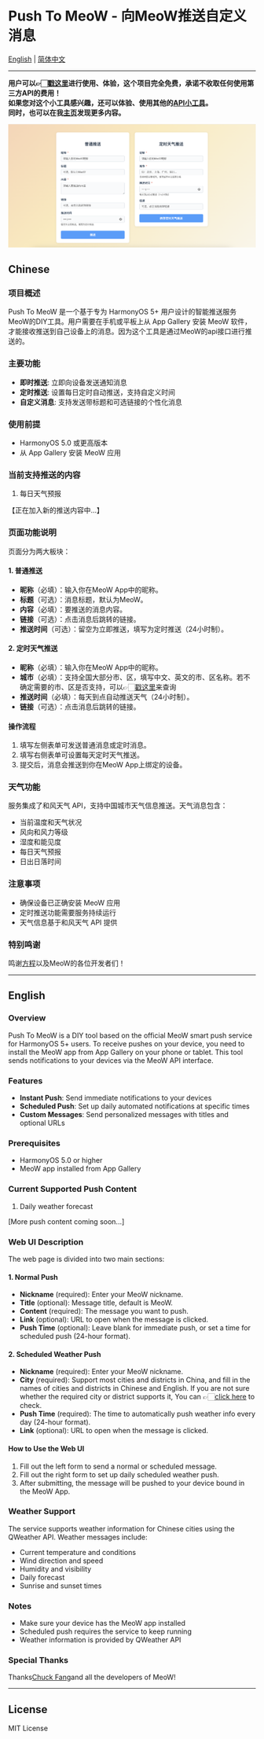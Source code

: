 # Push To MeoW - 向MeoW推送自定义消息

[English](#english) | [简体中文](#chinese)

---
<strong>用户可以👉🏻<a href="http://121.29.19.143:5001">戳这里</a>进行使用、体验，这个项目完全免费，承诺不收取任何使用第三方API的费用！<br>如果您对这个小工具感兴趣，还可以体验、使用其他的<a href="http://121.29.19.143/api_toolkit.html">API小工具</a>。<br>同时，也可以在我<a href="http://121.29.19.143">主页</a>发现更多内容。</strong>


![Page](page.png)
## Chinese

### 项目概述

Push To MeoW 是一个基于专为 HarmonyOS 5+ 用户设计的智能推送服务MeoW的DIY工具。用户需要在手机或平板上从 App Gallery 安装 MeoW 软件，才能接收推送到自己设备上的消息。因为这个工具是通过MeoW的api接口进行推送的。

### 主要功能

- **即时推送**: 立即向设备发送通知消息
- **定时推送**: 设置每日定时自动推送，支持自定义时间
- **自定义消息**: 支持发送带标题和可选链接的个性化消息

### 使用前提

- HarmonyOS 5.0 或更高版本
- 从 App Gallery 安装 MeoW 应用

### 当前支持推送的内容
1. 每日天气预报

【正在加入新的推送内容中...】

### 页面功能说明
页面分为两大板块：

#### 1. 普通推送
- **昵称**（必填）：输入你在MeoW App中的昵称。
- **标题**（可选）：消息标题，默认为MeoW。
- **内容**（必填）：要推送的消息内容。
- **链接**（可选）：点击消息后跳转的链接。
- **推送时间**（可选）：留空为立即推送，填写为定时推送（24小时制）。

#### 2. 定时天气推送
- **昵称**（必填）：输入你在MeoW App中的昵称。
- **城市**（必填）：支持全国大部分市、区，填写中文、英文的市、区名称。若不确定需要的市、区是否支持，可以👉🏻<a href="http://121.29.19.143:5001/show_cityname">戳这里</a>来查询
- **推送时间**（必填）：每天到点自动推送天气（24小时制）。
- **链接**（可选）：点击消息后跳转的链接。

#### 操作流程
1. 填写左侧表单可发送普通消息或定时消息。
2. 填写右侧表单可设置每天定时天气推送。
3. 提交后，消息会推送到你在MeoW App上绑定的设备。

### 天气功能

服务集成了和风天气 API，支持中国城市天气信息推送。天气消息包含：
- 当前温度和天气状况
- 风向和风力等级
- 湿度和能见度
- 每日天气预报
- 日出日落时间

### 注意事项

- 确保设备已正确安装 MeoW 应用
- 定时推送功能需要服务持续运行
- 天气信息基于和风天气 API 提供

### 特别鸣谢

鸣谢<a href="http://www.chuckfang.com/Meow">方程</a>以及MeoW的各位开发者们！

---

## English

### Overview

Push To MeoW is a DIY tool based on the official MeoW smart push service for HarmonyOS 5+ users. To receive pushes on your device, you need to install the MeoW app from App Gallery on your phone or tablet. This tool sends notifications to your devices via the MeoW API interface.

### Features

- **Instant Push**: Send immediate notifications to your devices
- **Scheduled Push**: Set up daily automated notifications at specific times
- **Custom Messages**: Send personalized messages with titles and optional URLs

### Prerequisites

- HarmonyOS 5.0 or higher
- MeoW app installed from App Gallery

### Current Supported Push Content
1. Daily weather forecast

[More push content coming soon...]

### Web UI Description

The web page is divided into two main sections:

#### 1. Normal Push
- **Nickname** (required): Enter your MeoW nickname.
- **Title** (optional): Message title, default is MeoW.
- **Content** (required): The message you want to push.
- **Link** (optional): URL to open when the message is clicked.
- **Push Time** (optional): Leave blank for immediate push, or set a time for scheduled push (24-hour format).

#### 2. Scheduled Weather Push
- **Nickname** (required): Enter your MeoW nickname.
- **City** (required): Support most cities and districts in China, and fill in the names of cities and districts in Chinese and English. If you are not sure whether the required city or district supports it, You can 👉🏻<a href="http://121.29.19.143:5001/show_cityname">click here</a> to check.
- **Push Time** (required): The time to automatically push weather info every day (24-hour format).
- **Link** (optional): URL to open when the message is clicked.

#### How to Use the Web UI
1. Fill out the left form to send a normal or scheduled message.
2. Fill out the right form to set up daily scheduled weather push.
3. After submitting, the message will be pushed to your device bound in the MeoW App.

### Weather Support

The service supports weather information for Chinese cities using the QWeather API. Weather messages include:
- Current temperature and conditions
- Wind direction and speed
- Humidity and visibility
- Daily forecast
- Sunrise and sunset times

### Notes

- Make sure your device has the MeoW app installed
- Scheduled push requires the service to keep running
- Weather information is provided by QWeather API

### Special Thanks

Thanks<a href="http://www.chuckfang.com/Meow">Chuck Fang</a>and all the developers of MeoW!

---

## License

MIT License 
